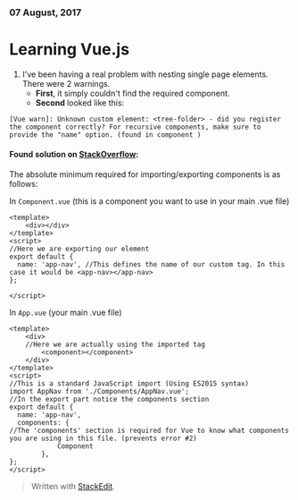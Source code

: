 ### 07 August, 2017
# Learning Vue.js 


1. I've been having a real problem with nesting single page elements.
There were 2 warnings. 
	- **First**, it simply couldn't find the required component. 
	- **Second** looked like this:   
```
[Vue warn]: Unknown custom element: <tree-folder> - did you register the component correctly? For recursive components, make sure to provide the "name" option. (found in component )
```

#### Found solution on [StackOverflow](https://stackoverflow.com/questions/43920680/multiple-single-file-components-and-vue-webpack-template?answertab=votes#tab-top):

The absolute minimum required for importing/exporting components is as follows:

In `Component.vue` (this is a component you want to use in your main .vue file)
```
<template>
	<div></div>
</template>
<script>
//Here we are exporting our element
export default {
  name: 'app-nav', //This defines the name of our custom tag. In this case it would be <app-nav></app-nav>
};

</script>
```
In `App.vue` (your main .vue file)

```
<template>
	<div>
	//Here we are actually using the imported tag
		<component></component> 
	</div>
</template>
<script>
//This is a standard JavaScript import (Using ES2015 syntax)
import AppNav from './Components/AppNav.vue'; 
//In the export part notice the components section
export default {
  name: 'app-nav',
  components: {
//The 'components' section is required for Vue to know what components you are using in this file. (prevents error #2)
            Component 
        },
};
</script>
```


> Written with [StackEdit](https://stackedit.io/).

